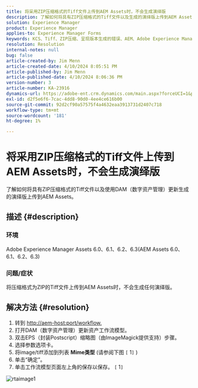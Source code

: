```yaml
---
title: 将采用ZIP压缩格式的Tiff文件上传到AEM Assets时，不会生成演绎版
description: 了解如何将具有ZIP压缩格式的Tiff文件以及生成的演绎版上传到AEM Assets。
solution: Experience Manager
product: Experience Manager
applies-to: Experience Manager Forms
keywords: KCS、Tiff、ZIP压缩、呈现版本生成的错误、AEM、Adobe Experience Manager、疑难解答
resolution: Resolution
internal-notes: null
bug: false
article-created-by: Jim Menn
article-created-date: 4/10/2024 8:05:51 PM
article-published-by: Jim Menn
article-published-date: 4/10/2024 8:06:36 PM
version-number: 3
article-number: KA-23916
dynamics-url: https://adobe-ent.crm.dynamics.com/main.aspx?forceUCI=1&pagetype=entityrecord&etn=knowledgearticle&id=98fb4bb6-75f7-ee11-a1fe-6045bd006268
exl-id: d2f5e6f6-7cac-4dd8-90d0-4ee4ce616b00
source-git-commit: 92d2cf90a57575f4a4632eaa3913731d2407c718
workflow-type: tm+mt
source-wordcount: '181'
ht-degree: 1%

---
```


# 将采用ZIP压缩格式的Tiff文件上传到AEM Assets时，不会生成演绎版


了解如何将具有ZIP压缩格式的Tiff文件以及使用DAM（数字资产管理）更新生成的演绎版上传到AEM Assets。

## 描述 {#description}


### 环境

Adobe Experience Manager Assets 6.0、6.1、6.2、6.3(AEM Assets 6.0、6.1、6.2、6.3)

### 问题/症状

将压缩格式为ZIP的Tiff文件上传到AEM Assets时，不会生成任何演绎版。


## 解决方法 {#resolution}


1. 转到 [http://aem-host:port/workflow.](http://aem-host:port/workflow.)
2. 打开DAM（数字资产管理）更新资产工作流模型。
3. 双击EPS（封装Postscript）缩略图（由ImageMagick提供支持）步骤。
4. 选择参数选项卡。
5. 将image/tiff添加到列表 <b>Mime类型</b> (请参阅下图 `[` 1`]` )
6. 单击“确定”。
7. 单击工作流模型页面左上角的保存以保存。 `[` 1`]`


![rtaimage1](https://helpx.adobe.com/content/dam/help/en/experience-manager/kb/Tiffs-with-ZIP-Compression-do-not-get-renditions-generated-AEM-Assets/jcr%3acontent/main-pars/procedure/proc_par/step_4/step_par/image/rtaimage1.png)
